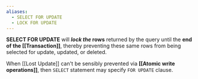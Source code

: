 ```yaml
---
aliases:
  - SELECT FOR UPDATE
  - LOCK FOR UPDATE
---
```

**SELECT FOR UPDATE** will ***lock the* rows** returned by the query
	until the **end of the [[Transaction]]**, 
thereby preventing these same rows 
	from being  selected for update, updated, or deleted.

When [[Lost Update]] can't be sensibly prevented via **[[Atomic write operations]]**, then `SELECT` statement may specify `FOR UPDATE` clause. 